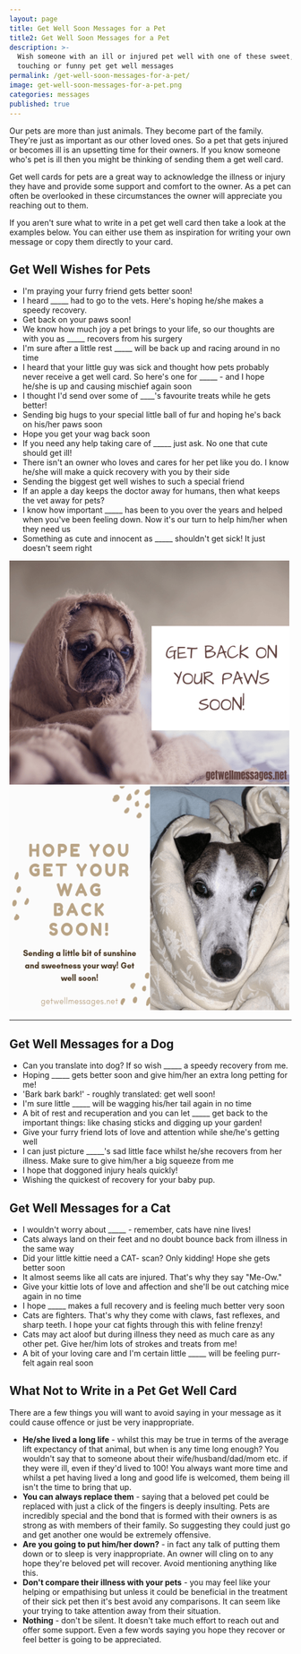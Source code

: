 ```yaml
---
layout: page
title: Get Well Soon Messages for a Pet
title2: Get Well Soon Messages for a Pet
description: >-
  Wish someone with an ill or injured pet well with one of these sweet,
  touching or funny pet get well messages
permalink: /get-well-soon-messages-for-a-pet/
image: get-well-soon-messages-for-a-pet.png
categories: messages
published: true
---
```


Our pets are more than just animals. They become part of the family. They're just as important as our other loved ones. So a pet that gets injured or becomes ill is an upsetting time for their owners. If you know someone who's pet is ill then you might be thinking of sending them a get well card. 

Get well cards for pets are a great way to acknowledge the illness or injury they have and provide some support and comfort to the owner. As a pet can often be overlooked in these circumstances the owner will appreciate you reaching out to them. 

If you aren't sure what to write in a pet get well card then take a look at the examples below. You can either use them as inspiration for writing your own message or copy them directly to your card.

<h2>Get Well Wishes for Pets</h2>

<ul class="heart">
<li>I'm praying your furry friend gets better soon!</li>
<li>I heard _____ had to go to the vets. Here's hoping he/she makes a speedy recovery.</li>
<li>Get back on your paws soon!</li>
<li>We know how much joy a pet brings to your life, so  our thoughts are with you as _____ recovers from his surgery</li>
<li>I'm sure after a little rest _____ will be  back up and racing around in no time</li>
<li>I heard that your little guy was sick and thought how pets probably never receive a get well card. So here's one for _____ - and I hope he/she is up and causing mischief again soon</li>
<li>I thought I'd send over some of ____'s favourite treats while he gets better!</li>
<li>Sending big hugs to your special little ball of fur and hoping he's back on his/her paws soon</li>
<li>Hope you get your wag back soon</li>
<li>If you need any help taking care of _____ just ask. No one that cute should get ill!</li>
<li>There isn't an owner who loves and cares for her pet like you do. I know he/she will make a quick recovery with you by their side</li>
<li>Sending the biggest get well wishes to such a special friend</li>
<li>If an apple a day keeps the doctor away for humans, then what keeps the vet away for pets?</li>
<li>I know how important _____ has been to you over the years and helped when you've been feeling down. Now it's our turn to help him/her when they need us</li>
<li>Something as cute and innocent as _____ shouldn't get sick! It just doesn't seem right</li>
</ul>

<div class="row">
<div class="column">
<img src="/img/get-well-soon-messages-for-a-pet-1.png" class="center-image" alt="get well soon message for dog sick unwell blanket" />
</div>
<div class="column">
<img src="/img/get-well-soon-messages-for-a-pet-2.png" class="center-image" alt="get well soon message dog sad ill" />
</div>
</div>
<hr>

<h2>Get Well Messages for a Dog</h2>

<ul class="heart">
<li>Can you translate into dog? If so wish _____ a speedy recovery from me.</li>
<li>Hoping _____ gets better soon and give him/her an extra long petting for me!</li>
<li>'Bark bark bark!' - roughly translated: get well soon!</li>
<li>I'm sure little _____ will be wagging his/her tail again in no time </li>
<li>A bit of rest and recuperation and you can let _____ get back to the important things: like chasing sticks and digging up your garden!</li>
<li>Give your furry friend lots of love and attention while she/he's getting well</li>
<li>I can just picture _____'s sad little face whilst he/she recovers from her illness. Make sure to give him/her a big squeeze from me</li>
<li>I hope that doggoned injury heals quickly!</li>
<li>Wishing the quickest of recovery for your baby pup.</li>
</ul>


<h2>Get Well Messages for a Cat</h2>

<ul class="heart">
<li>I wouldn't worry about _____ - remember, cats have nine lives!</li>
<li>Cats always land on their feet and no doubt bounce back from illness in the same way</li>
<li>Did your little kittie need a CAT- scan? Only kidding! Hope she gets better soon</li>
<li>It almost seems like all cats are injured. That's why they say "Me-Ow."</li>
<li>Give your kittie lots of love and affection and she'll be out catching mice again in no time</li>
<li>I hope _____ makes a full recovery and is feeling much better very soon</li>
<li>Cats are fighters. That's why they come with claws, fast reflexes, and sharp teeth. I hope your cat fights through this with feline frenzy!</li>
<li>Cats may act aloof but during illness they need as much care as any other pet. Give her/him lots of strokes and treats from me!</li>
<li>A bit of your loving care and I'm certain little _____ will be feeling purr-felt again real soon</li>
</ul>

<h2>What Not to Write in a Pet Get Well Card</h2>

There are a few things you will want to avoid saying in your message as it could cause offence or just be very inappropriate.

<ul>
<li><strong>He/she lived a long life</strong> - whilst this may be true in terms of the average lift expectancy of that animal, but when is any time long enough? You wouldn't say that to someone about their wife/husband/dad/mom etc. if they were ill, even if they'd lived to 100! You always want more time and whilst a pet having lived a long and good life is welcomed, them being ill isn't the time to bring that up.</li>
<li><strong>You can always replace them</strong> - saying that a beloved pet could be replaced with just a click of the fingers is deeply insulting. Pets are incredibly special and the bond that is formed with their owners is as strong as with members of their family. So suggesting they could just go and get another one would be extremely offensive.</li>
<li><strong>Are you going to put him/her down?</strong> - in fact any talk of putting them down or to sleep is very inappropriate. An owner will cling on to any hope they're beloved pet will recover. Avoid mentioning anything like this.</li>
<li><strong>Don't compare their illness with your pets</strong> - you may feel like your helping or empathising but unless it could be beneficial in the treatment of their sick pet then it's best avoid any comparisons. It can seem like your trying to take attention away from their situation.</li>
<li><strong>Nothing</strong> - don't be silent. It doesn't take much effort to reach out and offer some support. Even a few words saying you hope they recover or feel better is going to be appreciated.</li>
</ul>
